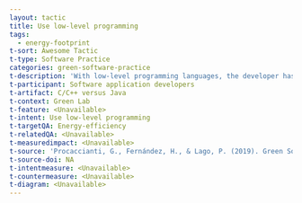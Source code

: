 ```yaml
---
layout: tactic
title: Use low-level programming
tags:
  - energy-footprint
t-sort: Awesome Tactic
t-type: Software Practice
categories: green-software-practice
t-description: 'With low-level programming languages, the developer has more details of the system in which they are developing, than using high-level programming languages. When possible, it is advised to develop the more computationally intensive parts of the application in low-level programming languages to increase performances and energy efficiency.'
t-participant: Software application developers
t-artifact: C/C++ versus Java
t-context: Green Lab
t-feature: <Unavailable>
t-intent: Use low-level programming
t-targetQA: Energy-efficiency
t-relatedQA: <Unavailable>
t-measuredimpact: <Unavailable>
t-source: 'Procaccianti, G., Fernández, H., & Lago, P. (2019). Green Software in Practice: Empirical Validation and Assessment of Best Practices for Writing Energy-Efficient Software. Vrije Universiteit Amsterdam, October 2019.'
t-source-doi: NA
t-intentmeasure: <Unavailable>
t-countermeasure: <Unavailable>
t-diagram: <Unavailable>
---
```


